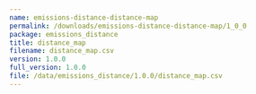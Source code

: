 ```yaml
---
name: emissions-distance-distance-map
permalink: /downloads/emissions-distance-distance-map/1_0_0
package: emissions_distance
title: distance_map
filename: distance_map.csv
version: 1.0.0
full_version: 1.0.0
file: /data/emissions_distance/1.0.0/distance_map.csv
---
```

